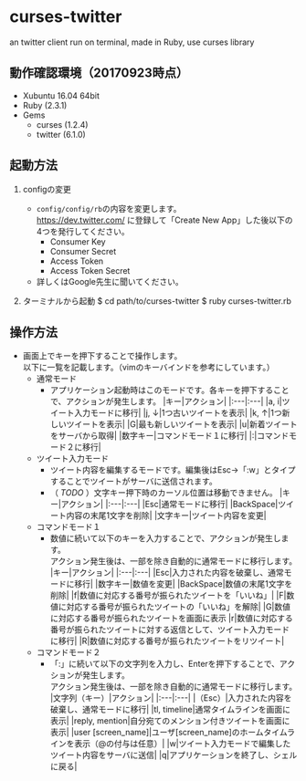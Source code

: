 # curses-twitter
an twitter client run on terminal, made in Ruby, use curses library

## 動作確認環境（20170923時点）
+ Xubuntu 16.04 64bit
+ Ruby (2.3.1)
+ Gems
    + curses (1.2.4)
    + twitter (6.1.0)


## 起動方法
1. configの変更
    + `config/config/rb`の内容を変更します。  
https://dev.twitter.com/ に登録して「Create New App」した後以下の4つを発行してください。
        + Consumer Key
        + Consumer Secret
        + Access Token
        + Access Token Secret
    + 詳しくはGoogle先生に聞いてください。

2. ターミナルから起動
    $ cd path/to/curses-twitter
    $ ruby curses-twitter.rb

## 操作方法
+ 画面上でキーを押下することで操作します。  
以下に一覧を記載します。（vimのキーバインドを参考にしています。）
    + 通常モード
        + アプリケーション起動時はこのモードです。各キーを押下することで、アクションが発生します。
|キー|アクション|
|:---|:---|
|a, i|ツイート入力モードに移行|
|j, ↓|1つ古いツイートを表示|
|k, ↑|1つ新しいツイートを表示|
|G|最も新しいツイートを表示|
|u|新着ツイートをサーバから取得|
|数字キー|コマンドモード１に移行|
|:|コマンドモード２に移行|
    + ツイート入力モード
        + ツイート内容を編集するモードです。編集後はEsc→「:w」とタイプすることでツイートがサーバに送信されます。
        + （ *TODO* ）文字キー押下時のカーソル位置は移動できません。
|キー|アクション|
|:---|:---|
|Esc|通常モードに移行|
|BackSpace|ツイート内容の末尾1文字を削除|
|文字キー|ツイート内容を変更|
    + コマンドモード１
        + 数値に続いて以下のキーを入力することで、アクションが発生します。  
アクション発生後は、一部を除き自動的に通常モードに移行します。
|キー|アクション|
|:---|:---|
|Esc|入力された内容を破棄し、通常モードに移行|
|数字キー|数値を変更|
|BackSpace|数値の末尾1文字を削除|
|f|数値に対応する番号が振られたツイートを「いいね」|
|F|数値に対応する番号が振られたツイートの「いいね」を解除|
|G|数値に対応する番号が振られたツイートを画面に表示
|r|数値に対応する番号が振られたツイートに対する返信として、ツイート入力モードに移行|
|R|数値に対応する番号が振られたツイートをリツイート|
    + コマンドモード２
        + 「:」に続いて以下の文字列を入力し、Enterを押下することで、アクションが発生します。  
アクション発生後は、一部を除き自動的に通常モードに移行します。
|文字列（キー）|アクション|
|:---|:---|
|（Esc）|入力された内容を破棄し、通常モードに移行|
|tl, timeline|通常タイムラインを画面に表示|
|reply, mention|自分宛てのメンション付きツイートを画面に表示|
|user [screen_name]|ユーザ[screen_name]のホームタイムラインを表示（@の付与は任意）|
|w|ツイート入力モードで編集したツイート内容をサーバに送信|
|q|アプリケーションを終了し、シェルに戻る|

